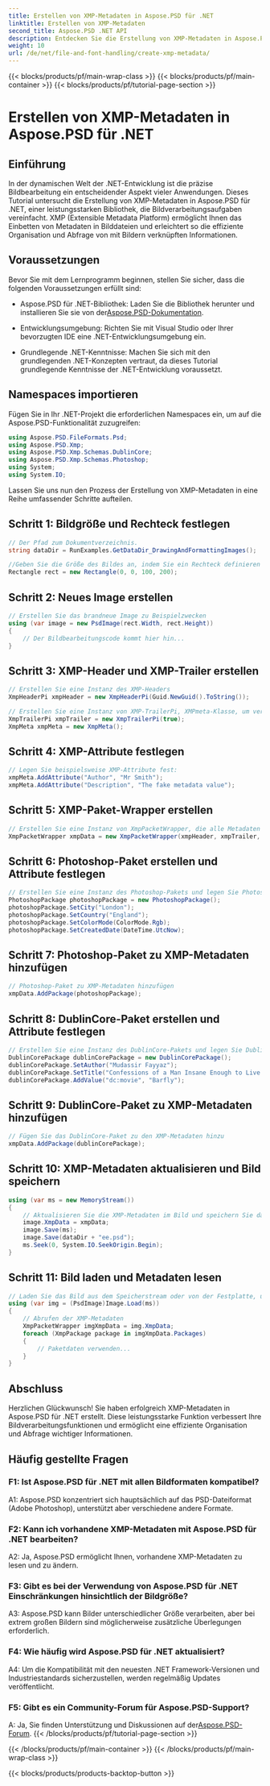 ```yaml
---
title: Erstellen von XMP-Metadaten in Aspose.PSD für .NET
linktitle: Erstellen von XMP-Metadaten
second_title: Aspose.PSD .NET API
description: Entdecken Sie die Erstellung von XMP-Metadaten in Aspose.PSD für .NET. Verbessern Sie die Bildorganisation durch nahtlose Bearbeitung.
weight: 10
url: /de/net/file-and-font-handling/create-xmp-metadata/
---
```


{{< blocks/products/pf/main-wrap-class >}}
{{< blocks/products/pf/main-container >}}
{{< blocks/products/pf/tutorial-page-section >}}

# Erstellen von XMP-Metadaten in Aspose.PSD für .NET

## Einführung

In der dynamischen Welt der .NET-Entwicklung ist die präzise Bildbearbeitung ein entscheidender Aspekt vieler Anwendungen. Dieses Tutorial untersucht die Erstellung von XMP-Metadaten in Aspose.PSD für .NET, einer leistungsstarken Bibliothek, die Bildverarbeitungsaufgaben vereinfacht. XMP (Extensible Metadata Platform) ermöglicht Ihnen das Einbetten von Metadaten in Bilddateien und erleichtert so die effiziente Organisation und Abfrage von mit Bildern verknüpften Informationen.

## Voraussetzungen

Bevor Sie mit dem Lernprogramm beginnen, stellen Sie sicher, dass die folgenden Voraussetzungen erfüllt sind:

-  Aspose.PSD für .NET-Bibliothek: Laden Sie die Bibliothek herunter und installieren Sie sie von der[Aspose.PSD-Dokumentation](https://reference.aspose.com/psd/net/).

- Entwicklungsumgebung: Richten Sie mit Visual Studio oder Ihrer bevorzugten IDE eine .NET-Entwicklungsumgebung ein.

- Grundlegende .NET-Kenntnisse: Machen Sie sich mit den grundlegenden .NET-Konzepten vertraut, da dieses Tutorial grundlegende Kenntnisse der .NET-Entwicklung voraussetzt.

## Namespaces importieren

Fügen Sie in Ihr .NET-Projekt die erforderlichen Namespaces ein, um auf die Aspose.PSD-Funktionalität zuzugreifen:

```csharp
using Aspose.PSD.FileFormats.Psd;
using Aspose.PSD.Xmp;
using Aspose.PSD.Xmp.Schemas.DublinCore;
using Aspose.PSD.Xmp.Schemas.Photoshop;
using System;
using System.IO;
```

Lassen Sie uns nun den Prozess der Erstellung von XMP-Metadaten in eine Reihe umfassender Schritte aufteilen.

## Schritt 1: Bildgröße und Rechteck festlegen

```csharp
// Der Pfad zum Dokumentverzeichnis.
string dataDir = RunExamples.GetDataDir_DrawingAndFormattingImages();

//Geben Sie die Größe des Bildes an, indem Sie ein Rechteck definieren
Rectangle rect = new Rectangle(0, 0, 100, 200);
```

## Schritt 2: Neues Image erstellen

```csharp
// Erstellen Sie das brandneue Image zu Beispielzwecken
using (var image = new PsdImage(rect.Width, rect.Height))
{
    // Der Bildbearbeitungscode kommt hier hin...
}
```

## Schritt 3: XMP-Header und XMP-Trailer erstellen

```csharp
// Erstellen Sie eine Instanz des XMP-Headers
XmpHeaderPi xmpHeader = new XmpHeaderPi(Guid.NewGuid().ToString());

// Erstellen Sie eine Instanz von XMP-TrailerPi, XMPmeta-Klasse, um verschiedene Attribute festzulegen
XmpTrailerPi xmpTrailer = new XmpTrailerPi(true);
XmpMeta xmpMeta = new XmpMeta();
```

## Schritt 4: XMP-Attribute festlegen

```csharp
// Legen Sie beispielsweise XMP-Attribute fest:
xmpMeta.AddAttribute("Author", "Mr Smith");
xmpMeta.AddAttribute("Description", "The fake metadata value");
```

## Schritt 5: XMP-Paket-Wrapper erstellen

```csharp
// Erstellen Sie eine Instanz von XmpPacketWrapper, die alle Metadaten enthält
XmpPacketWrapper xmpData = new XmpPacketWrapper(xmpHeader, xmpTrailer, xmpMeta);
```

## Schritt 6: Photoshop-Paket erstellen und Attribute festlegen

```csharp
// Erstellen Sie eine Instanz des Photoshop-Pakets und legen Sie Photoshop-Attribute fest
PhotoshopPackage photoshopPackage = new PhotoshopPackage();
photoshopPackage.SetCity("London");
photoshopPackage.SetCountry("England");
photoshopPackage.SetColorMode(ColorMode.Rgb);
photoshopPackage.SetCreatedDate(DateTime.UtcNow);
```

## Schritt 7: Photoshop-Paket zu XMP-Metadaten hinzufügen

```csharp
// Photoshop-Paket zu XMP-Metadaten hinzufügen
xmpData.AddPackage(photoshopPackage);
```

## Schritt 8: DublinCore-Paket erstellen und Attribute festlegen

```csharp
// Erstellen Sie eine Instanz des DublinCore-Pakets und legen Sie DublinCore-Attribute fest
DublinCorePackage dublinCorePackage = new DublinCorePackage();
dublinCorePackage.SetAuthor("Mudassir Fayyaz");
dublinCorePackage.SetTitle("Confessions of a Man Insane Enough to Live With the Beasts");
dublinCorePackage.AddValue("dc:movie", "Barfly");
```

## Schritt 9: DublinCore-Paket zu XMP-Metadaten hinzufügen

```csharp
// Fügen Sie das DublinCore-Paket zu den XMP-Metadaten hinzu
xmpData.AddPackage(dublinCorePackage);
```

## Schritt 10: XMP-Metadaten aktualisieren und Bild speichern

```csharp
using (var ms = new MemoryStream())
{
    // Aktualisieren Sie die XMP-Metadaten im Bild und speichern Sie das Bild auf der Festplatte oder in einem Speicherstream
    image.XmpData = xmpData;
    image.Save(ms);
    image.Save(dataDir + "ee.psd");
    ms.Seek(0, System.IO.SeekOrigin.Begin);
}
```

## Schritt 11: Bild laden und Metadaten lesen

```csharp
// Laden Sie das Bild aus dem Speicherstream oder von der Festplatte, um die Metadaten zu lesen/abzurufen
using (var img = (PsdImage)Image.Load(ms))
{
    // Abrufen der XMP-Metadaten
    XmpPacketWrapper imgXmpData = img.XmpData;
    foreach (XmpPackage package in imgXmpData.Packages)
    {
        // Paketdaten verwenden...
    }
}
```

## Abschluss

Herzlichen Glückwunsch! Sie haben erfolgreich XMP-Metadaten in Aspose.PSD für .NET erstellt. Diese leistungsstarke Funktion verbessert Ihre Bildverarbeitungsfunktionen und ermöglicht eine effiziente Organisation und Abfrage wichtiger Informationen.

## Häufig gestellte Fragen

### F1: Ist Aspose.PSD für .NET mit allen Bildformaten kompatibel?

A1: Aspose.PSD konzentriert sich hauptsächlich auf das PSD-Dateiformat (Adobe Photoshop), unterstützt aber verschiedene andere Formate.

### F2: Kann ich vorhandene XMP-Metadaten mit Aspose.PSD für .NET bearbeiten?

A2: Ja, Aspose.PSD ermöglicht Ihnen, vorhandene XMP-Metadaten zu lesen und zu ändern.

### F3: Gibt es bei der Verwendung von Aspose.PSD für .NET Einschränkungen hinsichtlich der Bildgröße?

A3: Aspose.PSD kann Bilder unterschiedlicher Größe verarbeiten, aber bei extrem großen Bildern sind möglicherweise zusätzliche Überlegungen erforderlich.

### F4: Wie häufig wird Aspose.PSD für .NET aktualisiert?

A4: Um die Kompatibilität mit den neuesten .NET Framework-Versionen und Industriestandards sicherzustellen, werden regelmäßig Updates veröffentlicht.

### F5: Gibt es ein Community-Forum für Aspose.PSD-Support?

 A: Ja, Sie finden Unterstützung und Diskussionen auf der[Aspose.PSD-Forum](https://forum.aspose.com/c/psd/34).
{{< /blocks/products/pf/tutorial-page-section >}}

{{< /blocks/products/pf/main-container >}}
{{< /blocks/products/pf/main-wrap-class >}}

{{< blocks/products/products-backtop-button >}}
